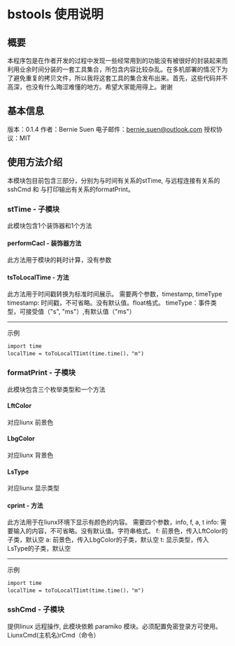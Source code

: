 # bstools 使用说明
## 概要
本程序包是在作者开发的过程中发现一些经常用到的功能没有被很好的封装起来而利用业余时间分装的一套工具集合，所包含内容比较杂乱。在多机部署的情况下为了避免重复的拷贝文件，所以我将这套工具的集合发布出来。首先，这些代码并不高深，也没有什么晦涩难懂的地方。希望大家能用得上。谢谢
## 基本信息
版本：0.1.4
作者：Bernie Suen
电子邮件：bernie.suen@outlook.com
授权协议：MIT
## 使用方法介绍
本模块包目前包含三部分，分别为与时间有关系的stTime, 与远程连接有关系的sshCmd 和 与打印输出有关系的formatPrint。
### stTime - 子模块
此模块包含1个装饰器和1个方法
#### performCacl - 装饰器方法
此方法用于模块的耗时计算，没有参数
#### tsToLocalTime - 方法
此方法用于时间戳转换为标准时间展示。
需要两个参数，timestamp, timeType
timestamp: 时间戳，不可省略。没有默认值。float格式。
timeType：事件类型，可接受值（"s", "ms"）,有默认值（"ms"）

-------
示例
```
import time
localTime = toToLocalTIimt(time.time()，"m")
```
### formatPrint - 子模块
此模块包含三个枚举类型和一个方法
#### LftColor
对应liunx 前景色
#### LbgColor
对应liunx 背景色
#### LsType
对应liunx 显示类型
#### cprint - 方法
此方法用于在liunx环境下显示有颜色的内容。
需要四个参数，info, f, a, t
info: 需要输入的内容，不可省略。没有默认值。字符串格式。
f: 前景色，传入LftColor的子类，默认空
a: 前景色，传入LbgColor的子类，默认空
t: 显示类型，传入LsType的子类，默认空

-------
示例
```
import time
localTime = toToLocalTIimt(time.time()，"m")
```

### sshCmd - 子模块
提供linux 远程操作, 此模块依赖 paramiko 模块。必须配置免密登录方可使用。
LiunxCmd(主机名)rCmd（命令）

